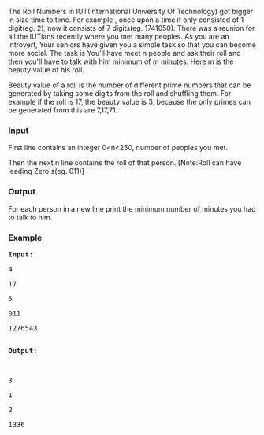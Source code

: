 <p>The Roll Numbers In IUT(International University Of Technology) got bigger in size time to time. For example , once upon a time it only consisted of 1 digit(eg. 2), now it consists of 7 digits(eg. 1741050). There was a reunion for all the IUTians recently where you met many peoples. As you are an introvert, Your seniors have given you a simple task so that you can become more social. The task is You'll have meet n people and ask their roll and then you'll have to talk with him minimum of m minutes. Here m is the beauty value of his roll.</p>
<p>Beauty value of a roll is the number of different prime numbers that can be generated by taking some digits from the roll and shuffling them. For example if the roll is 17, the beauty value is 3, because the only primes can be generated from this are 7,17,71.</p>
<h3>Input</h3>
<p>First line contains an integer 0&lt;n&lt;250, number of peoples you met.</p>
<p>Then the next n line contains the roll of that person. [Note:Roll can have leading Zero's(eg. 011)]</p>
<h3>Output</h3>
<p>For each person in a new line print the minimum number of minutes you had to talk to him.</p>
<h3>Example</h3>
<pre><strong>Input:</strong></pre>
<pre>4</pre>
<pre>17</pre>
<pre>5</pre>
<pre>011</pre>
<pre>1276543

<strong>Output:</strong>

</pre>
<pre>3</pre>
<pre>1</pre>
<pre>2</pre>
<pre>1336</pre>